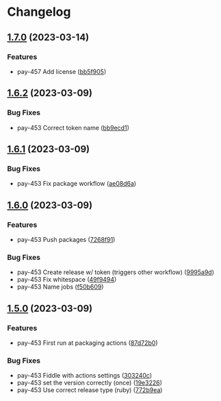# Changelog

## [1.7.0](https://github.com/Humi-HR/taxman/compare/v1.6.2...v1.7.0) (2023-03-14)


### Features

* pay-457 Add license ([bb5f905](https://github.com/Humi-HR/taxman/commit/bb5f905e2e2e4af12723e431c309c75dd031af5a))

## [1.6.2](https://github.com/Humi-HR/taxman/compare/v1.6.1...v1.6.2) (2023-03-09)


### Bug Fixes

* pay-453 Correct token name ([bb9ecd1](https://github.com/Humi-HR/taxman/commit/bb9ecd1950a2ace885f1ff121a34123729be412b))

## [1.6.1](https://github.com/Humi-HR/taxman/compare/v1.6.0...v1.6.1) (2023-03-09)


### Bug Fixes

* pay-453 Fix package workflow ([ae08d6a](https://github.com/Humi-HR/taxman/commit/ae08d6a280c69f9e0f1df5e47f889920428d9de8))

## [1.6.0](https://github.com/Humi-HR/taxman/compare/v1.5.0...v1.6.0) (2023-03-09)


### Features

* pay-453 Push packages ([7268f91](https://github.com/Humi-HR/taxman/commit/7268f915522929b6a55d47c6128ee93f13b81c02))


### Bug Fixes

* pay-453 Create release w/ token (triggers other workflow) ([9995a9d](https://github.com/Humi-HR/taxman/commit/9995a9dad01317df0b4315d2ed05f20956b1e4ba))
* pay-453 Fix whitespace ([49f9494](https://github.com/Humi-HR/taxman/commit/49f9494a14153610426f73595e8bcb10a5e5689d))
* pay-453 Name jobs ([f50b609](https://github.com/Humi-HR/taxman/commit/f50b6098fbf942a1dde19173412efbdfb726e52f))

## [1.5.0](https://github.com/Humi-HR/taxman/compare/v1.3.0...v1.5.0) (2023-03-09)


### Features

* pay-453 First run at packaging actions ([87d72b0](https://github.com/Humi-HR/taxman/commit/87d72b07ee9a28b2bc27321dc5963b1c29d3ce48))


### Bug Fixes

* pay-453 Fiddle with actions settings ([303240c](https://github.com/Humi-HR/taxman/commit/303240c902fb46eed2d27777eba7605de0d1c71b))
* pay-453 set the version correctly (once) ([19e3226](https://github.com/Humi-HR/taxman/commit/19e32265b08ced9f8e085ab34109dbdcd3d7e1ea))
* pay-453 Use correct release type (ruby) ([772b9ea](https://github.com/Humi-HR/taxman/commit/772b9ea357d1a18dbe2d2b9525998f4ad16586b1))
